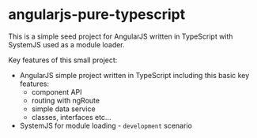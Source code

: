 # angularjs-pure-typescript

This is a simple seed project for AngularJS written in TypeScript with SystemJS used as a module loader.

Key features of this small project:

* AngularJS simple project written in TypeScript including this basic key features:
    * component API
    * routing with ngRoute
    * simple data service
    * classes, interfaces etc...
* SystemJS for module loading - `development` scenario
